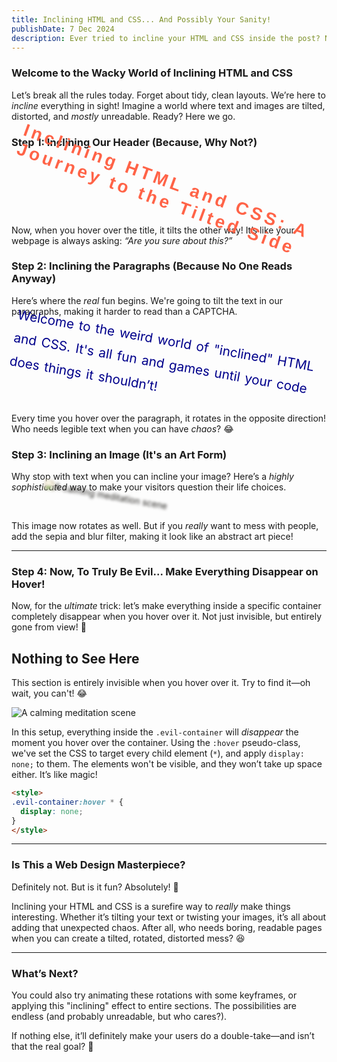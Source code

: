 ```yaml
---
title: Inclining HTML and CSS... And Possibly Your Sanity!
publishDate: 7 Dec 2024
description: Ever tried to incline your HTML and CSS inside the post? No? Well, buckle up, because we're doing it now! 👀
---
```



### Welcome to the Wacky World of Inclining HTML and CSS

Let’s break all the rules today. Forget about tidy, clean layouts. We’re here to *incline* everything in sight! Imagine a world where text and images are tilted, distorted, and *mostly* unreadable. Ready? Here we go.

### Step 1: Inclining Our Header (Because, Why Not?)

<h1 class="inclined-text">Inclining HTML and CSS: A Journey to the Tilted Side</h1>


<style>
.inclined-text {
  transform: rotate(20deg);
  color: #ff6347;
  font-family: 'Comic Sans MS', sans-serif;
  letter-spacing: 5px;
  transition: transform 1s ease;
}
.inclined-text:hover {
  transform: rotate(-20deg);
}
</style>


Now, when you hover over the title, it tilts the other way! It’s like your webpage is always asking: *“Are you sure about this?”*

### Step 2: Inclining the Paragraphs (Because No One Reads Anyway)

Here’s where the *real* fun begins. We're going to tilt the text in our paragraphs, making it harder to read than a CAPTCHA.

<p class="inclined-paragraph">Welcome to the weird world of "inclined" HTML and CSS. It's all fun and games until your code does things it shouldn’t!</p>


<style>
.inclined-paragraph {
  transform: rotate(10deg);
  font-size: 1.3rem;
  line-height: 1.8;
  word-spacing: 2px;
  color: #00008b;
}
.inclined-paragraph:hover {
  transform: rotate(-15deg);
  color: #ff6347;
}
</style>


Every time you hover over the paragraph, it rotates in the opposite direction! Who needs legible text when you can have *chaos*? 😂

### Step 3: Inclining an Image (It's an Art Form)

Why stop with text when you can incline your image? Here’s a *highly sophisticated* way to make your visitors question their life choices.

<img class="inclined-image" src="/assets/blog/casual-life-3d-meditation-crystal.webp" alt="A calming meditation scene" />


<style>
.inclined-image {
  transform: rotate(10deg);
  filter: sepia(50%) blur(2px);
  max-width: 80%;
  margin: 0 auto;
  display: block;
}
.inclined-image:hover {
  transform: rotate(-10deg);
  filter: none;
}
</style>


This image now rotates as well. But if you *really* want to mess with people, add the sepia and blur filter, making it look like an abstract art piece!

---

### Step 4: Now, To Truly Be Evil... Make Everything Disappear on Hover!

Now, for the *ultimate* trick: let’s make everything inside a specific container completely disappear when you hover over it. Not just invisible, but entirely gone from view! 🖤

<div class="evil-container">
  <h2>Nothing to See Here</h2>
  <p>This section is entirely invisible when you hover over it. Try to find it—oh wait, you can't! 😂</p>
  <img src="/assets/blog/casual-life-3d-meditation-crystal.webp" alt="A calming meditation scene" />
</div>


<style>
.evil-container:hover * {
  display: none;
}
</style>

In this setup, everything inside the `.evil-container` will *disappear* the moment you hover over the container. Using the `:hover` pseudo-class, we've set the CSS to target every child element (`*`), and apply `display: none;` to them. The elements won't be visible, and they won’t take up space either. It’s like magic!
```html
<style>
.evil-container:hover * {
  display: none;
}
</style>
```
---

### Is This a Web Design Masterpiece?  
Definitely not. But is it fun? Absolutely! 🎉

Inclining your HTML and CSS is a surefire way to *really* make things interesting. Whether it’s tilting your text or twisting your images, it’s all about adding that unexpected chaos. After all, who needs boring, readable pages when you can create a tilted, rotated, distorted mess? 😆

---

### What’s Next?  
You could also try animating these rotations with some keyframes, or applying this "inclining" effect to entire sections. The possibilities are endless (and probably unreadable, but who cares?).

If nothing else, it’ll definitely make your users do a double-take—and isn’t that the real goal? 🤔
